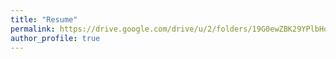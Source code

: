 ```yaml
---
title: "Resume"
permalink: https://drive.google.com/drive/u/2/folders/19G0ewZBK29YPlbHqEDL2q_mq_2PYoqNi
author_profile: true
---
```

